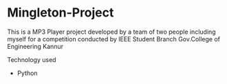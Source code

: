 # Mingleton-Project

This is a MP3 Player project developed by a team of two people including myself for a competition conducted by IEEE Student Branch Gov.College of Engineering Kannur

Technology used
  - Python
